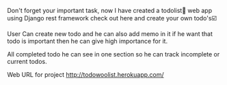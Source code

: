 Don't forget your important task, now I have created a todolist📝 web app using Django rest framework check out here and create your own todo's☑️

User Can create new todo and he can also add memo in it if he want that todo is important then he can give high importance for it.

All completed todo he can see in one section so he can track incomplete or current todos.

Web URL for project
http://todowoolist.herokuapp.com/
